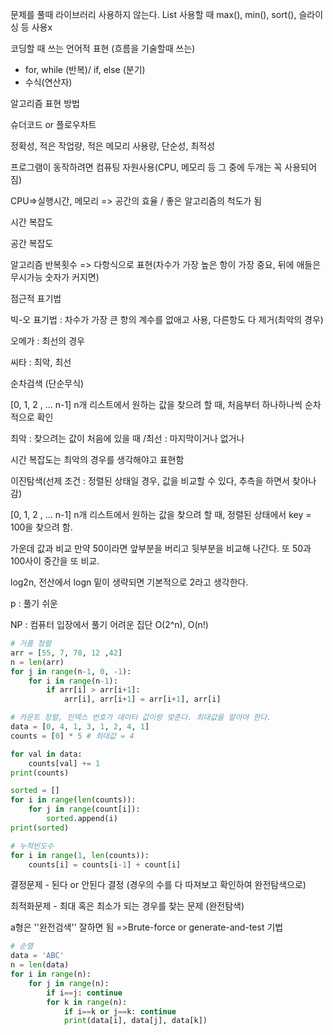 문제를 풀때 라이브러리 사용하지 않는다.
List 사용할 때 max(), min(), sort(), 슬라이싱 등 사용x

코딩할 때 쓰는 언어적 표현 (흐름을 기술할때 쓰는)

- for, while (반복)/ if, else (분기)
- 수식(연산자)



알고리즘 표현 방법

슈더코드 or 플로우차트



정확성, 적은 작업량, 적은 메모리 사용량, 단순성, 최적성

프로그램이 동작하려면 컴퓨팅 자원사용(CPU, 메모리 등 그 중에 두개는 꼭 사용되어짐)

CPU=>실행시간, 메모리 => 공간의 효율  / 좋은 알고리즘의 척도가 됨



시간 복잡도

공간 복잡도



알고리즘 반복횟수 => 다항식으로 표현(차수가 가장 높은 항이 가장 중요, 뒤에 애들은 무시가능 숫자가 커지면)

점근적 표기법

빅-오 표기법 : 차수가 가장 큰 항의 계수를 없애고 사용, 다른항도 다 제거(최악의 경우)

오메가 : 최선의 경우

씨타 : 최악, 최선



순차검색 (단순무식)

[0, 1, 2 , ... n-1]  n개 리스트에서 원하는 값을 찾으려 할 때, 처음부터 하나하나씩 순차적으로 확인

최악 : 찾으려는 값이 처음에 있을 때 /최선 : 마지막이거나 없거나

시간 복잡도는 최악의 경우를 생각해야고 표현함



이진탐색(선제 조건 : 정렬된 상태일 경우, 값을 비교할 수 있다, 추측을 하면서 찾아나감)

[0, 1, 2 , ... n-1]  n개 리스트에서 원하는 값을 찾으려 할 때, 정렬된 상태에서 key = 100을 찾으려 함.

가운데 값과 비교 만약 50이라면 앞부분을 버리고 뒷부분을 비교해 나간다. 또 50과 100사이 중간을 또 비교.

log2n,   전산에서 logn 밑이 생략되면 기본적으로 2라고 생각한다.



p : 풀기 쉬운

NP : 컴퓨터 입장에서 풀기 어려운 집단 O(2^n), O(n!)

```python
# 거품 정렬
arr = [55, 7, 78, 12 ,42]
n = len(arr)
for j in range(n-1, 0, -1):
    for i in range(n-1):
        if arr[i] > arr[i+1]:
            arr[i], arr[i+1] = arr[i+1], arr[i]
```



```python
# 카운트 정렬, 인덱스 번호가 데이터 값이랑 맞춘다. 최대값을 알아야 한다.
data = [0, 4, 1, 3, 1, 2, 4, 1]
counts = [0] * 5 # 최대값 = 4

for val in data:
    counts[val] += 1
print(counts)

sorted = []
for i in range(len(counts)):
    for j in range(count[i]):
        sorted.append(i)
print(sorted)

# 누적빈도수
for i in range(1, len(counts)):
    counts[i] = counts[i-1] + count[i]
```



결정문제 - 된다 or 안된다 결정 (경우의 수를 다 따져보고 확인하여 완전탐색으로)

최적화문제 - 최대 혹은 최소가 되는 경우를 찾는 문제 (완전탐색)

a형은 ''완전검색'' 잘하면 됨 =>Brute-force  or  generate-and-test 기법



```python
# 순열
data = 'ABC'
n = len(data)
for i in range(n):
    for j in range(n):
        if i==j: continue
        for k in range(n):
            if i==k or j==k: continue
            print(data[i], data[j], data[k])
```


